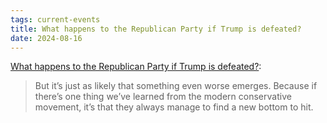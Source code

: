 ```yaml
---
tags: current-events
title: What happens to the Republican Party if Trump is defeated?
date: 2024-08-16
---
```


[What happens to the Republican Party if Trump is defeated?](https://www.dailykos.com/stories/2024/8/14/2263030/-What-happens-to-the-Republican-Party-if-Trump-is-defeated?"):

> But it’s just as likely that something even worse emerges. Because if there’s one thing we’ve learned from the modern conservative movement, it’s that they always manage to find a new bottom to hit.